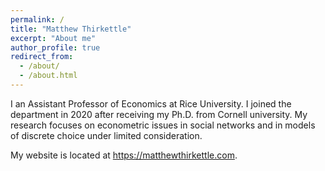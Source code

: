 ```yaml
---
permalink: /
title: "Matthew Thirkettle"
excerpt: "About me"
author_profile: true
redirect_from: 
  - /about/
  - /about.html
---
```


I an Assistant Professor of Economics at Rice University.  I joined the department in 2020 after receiving my Ph.D. from Cornell university.  My research focuses on econometric issues in social networks and in models of discrete choice under limited consideration. 
 
My website is located at <https://matthewthirkettle.com>.
